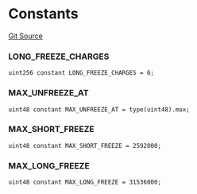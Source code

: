 # Constants
[Git Source](https://github.com/larrythecucumber321/protocol/blob/aabf2c9d4120808940fb3be9193cb66ea71ac351/contracts/mixins/Auth.sol)

### LONG_FREEZE_CHARGES

```solidity
uint256 constant LONG_FREEZE_CHARGES = 6;
```

### MAX_UNFREEZE_AT

```solidity
uint48 constant MAX_UNFREEZE_AT = type(uint48).max;
```

### MAX_SHORT_FREEZE

```solidity
uint48 constant MAX_SHORT_FREEZE = 2592000;
```

### MAX_LONG_FREEZE

```solidity
uint48 constant MAX_LONG_FREEZE = 31536000;
```

